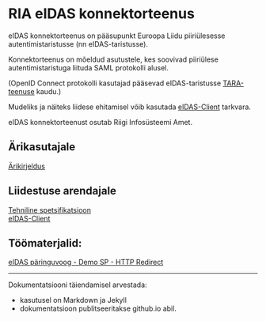 
# RIA eIDAS konnektorteenus

eIDAS konnektorteenus on pääsupunkt Euroopa Liidu piiriülesesse autentimistaristusse (nn eIDAS-taristusse).

Konnektorteenus on mõeldud asutustele, kes soovivad piiriülese autentimistaristuga liituda SAML protokolli alusel.

(OpenID Connect protokolli kasutajad pääsevad eIDAS-taristusse [TARA-teenuse](https://e-gov.github.io/TARA-Doku/) kaudu.)

Mudeliks ja näiteks liidese ehitamisel võib kasutada [eIDAS-Client](https://github.com/e-gov/eIDAS-Client) tarkvara.

eIDAS konnektorteenust osutab Riigi Infosüsteemi Amet.

## Ärikasutajale

[Ärikirjeldus](Arikirjeldus)<br>

## Liidestuse arendajale

[Tehniline spetsifikatsioon](Spetsifikatsioon)<br>
[eIDAS-Client](https://github.com/e-gov/eIDAS-Client)

## Töömaterjalid:

[eIDAS päringuvoog - Demo SP - HTTP Redirect](Vookirjeldus-1)

----

Dokumentatsiooni täiendamisel arvestada:
- kasutusel on Markdown ja Jekyll
- dokumentatsioon publitseeritakse github.io abil.

